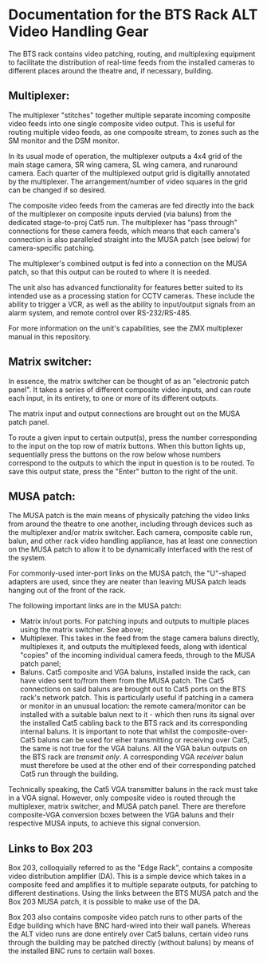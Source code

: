 Documentation for the BTS Rack ALT Video Handling Gear
======================================================

The BTS rack contains video patching, routing, and multiplexing equipment to facilitate the distribution of real-time feeds from the installed
cameras to different places around the theatre and, if necessary, building.

Multiplexer:
------------

The multiplexer "stitches" together multiple separate incoming composite video feeds into one single composite video output. This is useful for routing
multiple video feeds, as one composite stream, to zones such as the SM monitor and the DSM monitor.

In its usual mode of operation, the multiplexer outputs a 4x4 grid of the main stage camera, SR wing camera, SL wing camera, and runaround camera. Each
quarter of the multiplexed output grid is digitallly annotated by the multiplexer. The arrangement/number of video squares in the grid
can be changed if so desired.

The composite video feeds from the cameras are fed directly into the back of the multiplexer on composite inputs dervied (via baluns) from the dedicated 
stage-to-proj Cat5 run.
The multiplexer has "pass through" connections for these camera feeds, which means that each camera's connection is also paralleled straight into the MUSA
patch (see below) for camera-specific patching.

The multiplexer's combined output is fed into a connection on the MUSA patch, so that this output can be routed to where it is needed.

The unit also has advanced functionality for features better suited to its intended use as a processing station for CCTV cameras. These include the
ability to trigger a VCR, as well as the ability to input/output signals from an alarm system, and remote control over RS-232/RS-485.

For more information on the unit's capabilities, see the ZMX multiplexer manual in this repository.

Matrix switcher:
----------------

In essence, the matrix switcher can be thought of as an "electronic patch panel". It takes a series of different composite video inputs, and
can route each input, in its entirety, to one or more of its different outputs.

The matrix input and output connections are brought out on the MUSA patch panel.

To route a given input to certain output(s), press the number corresponding to the input on the top row of matrix buttons. When this button lights up,
sequentially press the buttons on the row below whose numbers correspond to the outputs to which the input in question is to be routed. To save this
output state, press the "Enter" button to the right of the unit.

MUSA patch:
-----------

The MUSA patch is the main means of physically patching the video links from around the theatre to one another, including through devices such as the 
multiplexer
and/or matrix switcher. Each camera, composite cable run, balun, and other  rack video handling appliance, has at least one connection on the MUSA
patch to allow it to be dynamically interfaced with the rest of the system.

For commonly-used inter-port links on the MUSA patch, the "U"-shaped adapters are used, since they are neater than leaving MUSA patch leads hanging out
of the front of the rack.

The following important links are in the MUSA patch:

- Matrix in/out ports. For patching inputs and outputs to multiple places using the matrix switcher. See above;
- Multiplexer. This takes in the feed from the stage camera baluns directly, multiplexes it, and outputs the multiplexed feeds, along
  with identical "copies" of the incoming individual camera feeds, through to the MUSA patch panel;
- Baluns. Cat5 composite and VGA baluns, installed inside the rack, can have video sent to/from them from the MUSA patch. 
  The Cat5 connections on said baluns are brought out to Cat5 ports on the BTS rack's network patch. This is particularly
  useful if patching in a camera or monitor in an unusual location: the remote camera/monitor can be installed with a suitable balun next to it -
  which then runs its signal over the installed Cat5 cabling back to the BTS rack and its corresponding internal baluns. It is important to note that
  whilst the composite-over-Cat5 baluns can be used for eiher transmitting or receiving over Cat5, the same is not true for the VGA baluns. All the
  VGA balun outputs on the BTS rack are _transmit only_. A corresponding VGA _receiver_ balun must therefore be used at the other end of their
  corresponding patched Cat5 run through the building.
  
Technically speaking, the Cat5 VGA transmitter baluns in the rack must take in a VGA signal. However, only composite video is routed through the
multiplexer, matrix switcher, and MUSA patch panel. There are therefore composite-VGA conversion boxes between the VGA baluns and their respective
MUSA inputs, to achieve this signal conversion.

Links to Box 203
----------------

Box 203, colloquially referred to as the "Edge Rack", contains a composite video distribution amplifier (DA). This is a simple device which takes in
a composite feed and amplifies it to multiple separate outputs, for patching to different destinations. Using the links between the BTS MUSA patch
and the Box 203 MUSA patch, it is possible to make use of the DA.

Box 203 also contains composite video patch runs to other parts of the Edge building which have BNC hard-wired into their wall panels. Whereas the ALT 
video
runs are done entirely over Cat5 baluns, certain video runs through the building may be patched directly (without baluns) by means of the installed BNC
runs to certaiin wall boxes.
